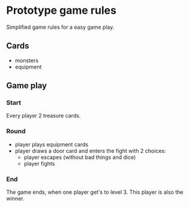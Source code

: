 # Prototype game rules
Simplified game rules for a easy game play.

## Cards
- monsters
- equipment

## Game play
### Start
Every player 2 treasure cards.

### Round
- player plays equipment cards
- player draws a door card and enters the fight with 2 choices:
    - player escapes (without bad things and dice)
    - player fights

### End
The game ends, when one player get's to level 3. This player is also the winner.